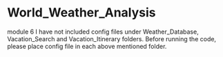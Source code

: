 # World_Weather_Analysis
module 6
I have not included config files under Weather_Database, Vacation_Search and Vacation_Itinerary folders. 
Before running the code, please place config file in each above mentioned folder.
